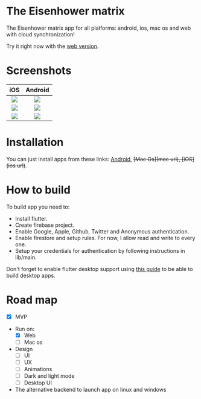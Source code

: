 # The Eisenhower matrix

The Eisenhower matrix app for all platforms: android, ios, mac os and web with cloud synchronization! 

Try it right now with the [web version](https://maksimka101.github.io/Eisenhower-matrix/web/app/).

# Screenshots
|             iOS                       |                  Android              |
| :-----------------------------------: | :-----------------------------------: |
| ![](https://downloader.disk.yandex.ru/preview/79f71de55e31102c1e24905db02dc9dbda926aad8cdc43b5276aa12c78d2e8f7/5ee02921/PnBpqEInxmf-xACHjkMN0hgJ8COLYeEQFCEJE2v7ki9ryKfYuu0Th7SYT5PgGoJJxxdrybDcSNishUoehs712w==?uid=0&filename=ios_screenshot_1.jpg&disposition=inline&hash=&limit=0&content_type=image%2Fjpeg&tknv=v2&owner_uid=657489280&size=1920x1006) | ![](https://downloader.disk.yandex.ru/preview/1b07d61539df5c366b6d9e3a2dba6799c5443dce4f1531dd487eea464287a760/5ee0296d/g61S8Z4-RPBpUL9VQpNRl2fOZAVLKh2V-Y2w1KWGPVw0ypB7MFTGbjRxn_s1jiaACQlaBLRATspR2ZwAxSGzlA==?uid=0&filename=android_screenshot_1.png&disposition=inline&hash=&limit=0&content_type=image%2Fpng&tknv=v2&owner_uid=657489280&size=2048x2048) |
| ![](https://downloader.disk.yandex.ru/preview/7b58c9a03d6a1e3db9adee017b7b1914d1908d248b49dbd264160bd152454793/5ee0297e/plwDV5v8CXESIxoBrdKgZtEruoeEKW76utbgVYfqMNCZ5LLF-9BQyKj1soV71yM9yAYkoCu6i2bUvZZFedHxVg==?uid=0&filename=ios_screenshot_2.jpg&disposition=inline&hash=&limit=0&content_type=image%2Fjpeg&tknv=v2&owner_uid=657489280&size=2048x2048) | ![](https://downloader.disk.yandex.ru/preview/d564518dc4eb3742e749a45ec10fc04fac428f594ce8f55a9e65815594ffc784/5ee0298b/ddA4oHklWNFecwOyjb2sGD5UqAbv0OaMHI9dee-DtQ97RyLM4gY1RRn0pC-pn3M5D7Yr3kF2MmHnQ0wzXrqMrQ==?uid=0&filename=android_screenshot_2.png&disposition=inline&hash=&limit=0&content_type=image%2Fpng&tknv=v2&owner_uid=657489280&size=2048x2048) |
| ![](https://downloader.disk.yandex.ru/preview/9e53979628b3cdf802d1f60f41abdf44f6d408d1fb70a969dabe0e39220e663a/5ee0299a/YxSWorXcl0WLu4d9Htr-sZqS8wSZy0ETp-dRlLNX4WWyxlcfS0whm7lUaSsogSJgpzQpuE6AgFOx3vFRA9T4vQ==?uid=0&filename=ios_screenshot_3.jpg&disposition=inline&hash=&limit=0&content_type=image%2Fjpeg&tknv=v2&owner_uid=657489280&size=2048x2048) | ![](https://downloader.disk.yandex.ru/preview/1a741f0d4ecbb18fd7eaa0554e12a6eee1b584799ea496e2f77347d0029f7050/5ee029a9/62zPuns93x0Pska5Di0PLrz3SRanS9omi-eoPaWDuH-N63zX_7s2cNOQWytDZL07LILwIrDU3SHHPBsuV0eZ1A==?uid=0&filename=android_screenshot_3.png&disposition=inline&hash=&limit=0&content_type=image%2Fpng&tknv=v2&owner_uid=657489280&size=2048x2048) |

# Installation
You can just install apps from these links: [Android](https://yadi.sk/d/BNUTlk8NUwv_Nw), ~~[Mac Os](mac url), [iOS](ios url)~~.


# How to build
To build app you need to:
 - Install flutter.
 - Create firebase project.
 - Enable Google, Apple, Github, Twitter and Anonymous authentication.
 - Enable firestore and setup rules. For now, I allow read and write to every one.
 - Setup your credentials for authentication by following instructions in lib/main. 
 
 Don't forget to enable flutter desktop support using [this guide](https://flutter.dev/desktop) to be able to build desktop apps.
 
# Road map
- [x] MVP

- Run on:
  - [x] Web
  - [ ] Mac os

- Design
  - [ ] UI
  - [ ] UX
  - [ ] Animations
  - [ ] Dark and light mode
  - [ ] Desktop UI

- The alternative backend to launch app on linux and windows
